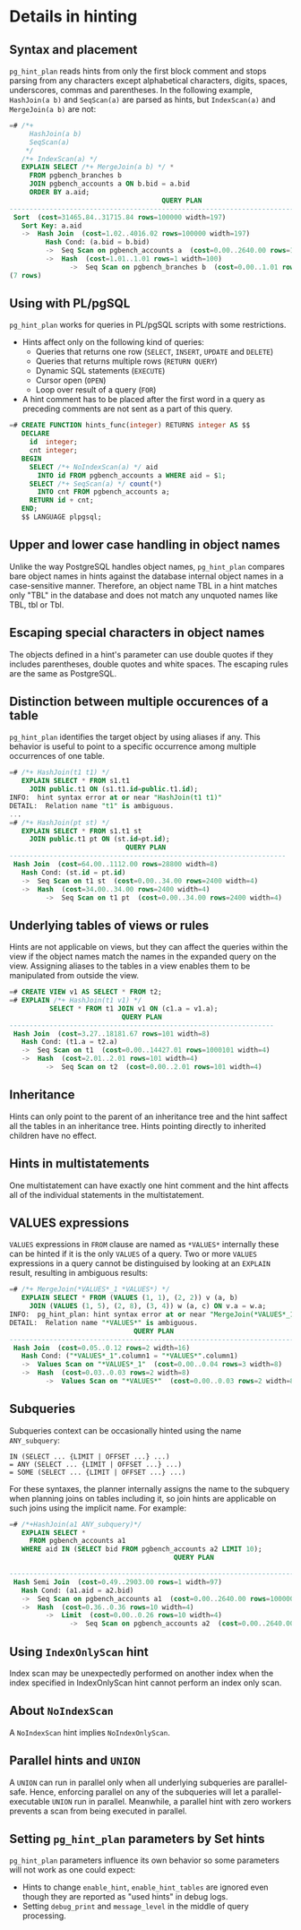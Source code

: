 # Details in hinting

## Syntax and placement

`pg_hint_plan` reads hints from only the first block comment and stops parsing
from any characters except alphabetical characters, digits, spaces,
underscores, commas and parentheses.  In the following example,
`HashJoin(a b)` and `SeqScan(a)` are parsed as hints, but `IndexScan(a)` and
`MergeJoin(a b)` are not:

```sql
=# /*+
     HashJoin(a b)
     SeqScan(a)
    */
   /*+ IndexScan(a) */
   EXPLAIN SELECT /*+ MergeJoin(a b) */ *
     FROM pgbench_branches b
     JOIN pgbench_accounts a ON b.bid = a.bid
     ORDER BY a.aid;
                                      QUERY PLAN
---------------------------------------------------------------------------------------
 Sort  (cost=31465.84..31715.84 rows=100000 width=197)
   Sort Key: a.aid
   ->  Hash Join  (cost=1.02..4016.02 rows=100000 width=197)
         Hash Cond: (a.bid = b.bid)
         ->  Seq Scan on pgbench_accounts a  (cost=0.00..2640.00 rows=100000 width=97)
         ->  Hash  (cost=1.01..1.01 rows=1 width=100)
               ->  Seq Scan on pgbench_branches b  (cost=0.00..1.01 rows=1 width=100)
(7 rows)
```

## Using with PL/pgSQL

`pg_hint_plan` works for queries in PL/pgSQL scripts with some restrictions.

-   Hints affect only on the following kind of queries:
    -   Queries that returns one row (`SELECT`, `INSERT`, `UPDATE` and `DELETE`)
    -   Queries that returns multiple rows (`RETURN QUERY`)
    -   Dynamic SQL statements (`EXECUTE`)
    -   Cursor open (`OPEN`)
    -   Loop over result of a query (`FOR`)
-   A hint comment has to be placed after the first word in a query as
    preceding comments are not sent as a part of this query.


```sql
=# CREATE FUNCTION hints_func(integer) RETURNS integer AS $$
   DECLARE
     id  integer;
     cnt integer;
   BEGIN
     SELECT /*+ NoIndexScan(a) */ aid
       INTO id FROM pgbench_accounts a WHERE aid = $1;
     SELECT /*+ SeqScan(a) */ count(*)
       INTO cnt FROM pgbench_accounts a;
     RETURN id + cnt;
   END;
   $$ LANGUAGE plpgsql;
```

## Upper and lower case handling in object names

Unlike the way PostgreSQL handles object names, `pg_hint_plan` compares bare
object names in hints against the database internal object names in a
case-sensitive manner.  Therefore, an object name TBL in a hint matches
only "TBL" in the database and does not match any unquoted names like
TBL, tbl or Tbl.

## Escaping special characters in object names

The objects defined in a hint's parameter can use double quotes if they
includes parentheses, double quotes and white spaces.  The escaping rules are
the same as PostgreSQL.

## Distinction between multiple occurences of a table

`pg_hint_plan` identifies the target object by using aliases if any.  This
behavior is useful to point to a specific occurrence among multiple
occurrences of one table.

```sql
=# /*+ HashJoin(t1 t1) */
   EXPLAIN SELECT * FROM s1.t1
     JOIN public.t1 ON (s1.t1.id=public.t1.id);
INFO:  hint syntax error at or near "HashJoin(t1 t1)"
DETAIL:  Relation name "t1" is ambiguous.
...
=# /*+ HashJoin(pt st) */
   EXPLAIN SELECT * FROM s1.t1 st
     JOIN public.t1 pt ON (st.id=pt.id);
                             QUERY PLAN
---------------------------------------------------------------------
 Hash Join  (cost=64.00..1112.00 rows=28800 width=8)
   Hash Cond: (st.id = pt.id)
   ->  Seq Scan on t1 st  (cost=0.00..34.00 rows=2400 width=4)
   ->  Hash  (cost=34.00..34.00 rows=2400 width=4)
         ->  Seq Scan on t1 pt  (cost=0.00..34.00 rows=2400 width=4)
```

## Underlying tables of views or rules

Hints are not applicable on views, but they can affect the queries within the
view if the object names match the names in the expanded query on the view.
Assigning aliases to the tables in a view enables them to be manipulated
from outside the view.

```sql
=# CREATE VIEW v1 AS SELECT * FROM t2;
=# EXPLAIN /*+ HashJoin(t1 v1) */
          SELECT * FROM t1 JOIN v1 ON (c1.a = v1.a);
                            QUERY PLAN
------------------------------------------------------------------
 Hash Join  (cost=3.27..18181.67 rows=101 width=8)
   Hash Cond: (t1.a = t2.a)
   ->  Seq Scan on t1  (cost=0.00..14427.01 rows=1000101 width=4)
   ->  Hash  (cost=2.01..2.01 rows=101 width=4)
         ->  Seq Scan on t2  (cost=0.00..2.01 rows=101 width=4)
```

## Inheritance

Hints can only point to the parent of an inheritance tree and the hint saffect
all the tables in an inheritance tree.  Hints pointing directly to inherited
children have no effect.

## Hints in multistatements

One multistatement can have exactly one hint comment and the hint affects all
of the individual statements in the multistatement.

## VALUES expressions

`VALUES` expressions in `FROM` clause are named as `*VALUES*` internally these
can be hinted if it is the only `VALUES` of a query.  Two or more `VALUES`
expressions in a query cannot be distinguised by looking at an `EXPLAIN` result,
resulting in ambiguous results:

```sql
=# /*+ MergeJoin(*VALUES*_1 *VALUES*) */
   EXPLAIN SELECT * FROM (VALUES (1, 1), (2, 2)) v (a, b)
     JOIN (VALUES (1, 5), (2, 8), (3, 4)) w (a, c) ON v.a = w.a;
INFO:  pg_hint_plan: hint syntax error at or near "MergeJoin(*VALUES*_1 *VALUES*) "
DETAIL:  Relation name "*VALUES*" is ambiguous.
                               QUERY PLAN
-------------------------------------------------------------------------
 Hash Join  (cost=0.05..0.12 rows=2 width=16)
   Hash Cond: ("*VALUES*_1".column1 = "*VALUES*".column1)
   ->  Values Scan on "*VALUES*_1"  (cost=0.00..0.04 rows=3 width=8)
   ->  Hash  (cost=0.03..0.03 rows=2 width=8)
         ->  Values Scan on "*VALUES*"  (cost=0.00..0.03 rows=2 width=8)
```

## Subqueries

Subqueries context can be occasionally hinted using the name `ANY_subquery`:

    IN (SELECT ... {LIMIT | OFFSET ...} ...)
    = ANY (SELECT ... {LIMIT | OFFSET ...} ...)
    = SOME (SELECT ... {LIMIT | OFFSET ...} ...)

For these syntaxes, the planner internally assigns the name to the subquery
when planning joins on tables including it, so join hints are applicable on
such joins using the implicit name.  For example:

```sql
=# /*+HashJoin(a1 ANY_subquery)*/
   EXPLAIN SELECT *
     FROM pgbench_accounts a1
   WHERE aid IN (SELECT bid FROM pgbench_accounts a2 LIMIT 10);
                                         QUERY PLAN

---------------------------------------------------------------------------------------------
 Hash Semi Join  (cost=0.49..2903.00 rows=1 width=97)
   Hash Cond: (a1.aid = a2.bid)
   ->  Seq Scan on pgbench_accounts a1  (cost=0.00..2640.00 rows=100000 width=97)
   ->  Hash  (cost=0.36..0.36 rows=10 width=4)
         ->  Limit  (cost=0.00..0.26 rows=10 width=4)
               ->  Seq Scan on pgbench_accounts a2  (cost=0.00..2640.00 rows=100000 width=4)
```

## Using `IndexOnlyScan` hint

Index scan may be unexpectedly performed on another index when the index
specified in IndexOnlyScan hint cannot perform an index only scan.

## About `NoIndexScan`

A `NoIndexScan` hint implies `NoIndexOnlyScan`.

## Parallel hints and `UNION`

A `UNION` can run in parallel only when all underlying subqueries are
parallel-safe.  Hence, enforcing parallel on any of the subqueries will let a
parallel-executable `UNION` run in parallel.  Meanwhile, a parallel hint with
zero workers prevents a scan from being executed in parallel.

## Setting `pg_hint_plan` parameters by Set hints

`pg_hint_plan` parameters influence its own behavior so some parameters
will not work as one could expect:

-   Hints to change `enable_hint`, `enable_hint_tables` are ignored even though
    they are reported as "used hints" in debug logs.
-   Setting `debug_print` and `message_level` in the middle of query processing.

